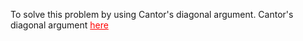 ​To solve this problem by using Cantor's diagonal argument. Cantor's diagonal argument <a href="https://en.wikipedia.org/wiki/Cantor%27s_diagonal_argument" style="color:red" target="_blank">here</a>
